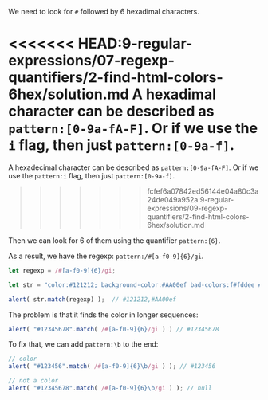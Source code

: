 We need to look for `#` followed by 6 hexadimal characters.

<<<<<<< HEAD:9-regular-expressions/07-regexp-quantifiers/2-find-html-colors-6hex/solution.md
A hexadimal character can be described as `pattern:[0-9a-fA-F]`. Or if we use the `i` flag, then just  `pattern:[0-9a-f]`.
=======
A hexadecimal character can be described as `pattern:[0-9a-fA-F]`. Or if we use the `pattern:i` flag, then just  `pattern:[0-9a-f]`.
>>>>>>> fcfef6a07842ed56144e04a80c3a24de049a952a:9-regular-expressions/09-regexp-quantifiers/2-find-html-colors-6hex/solution.md

Then we can look for 6 of them using the quantifier `pattern:{6}`.

As a result, we have the regexp: `pattern:/#[a-f0-9]{6}/gi`.

```js run
let regexp = /#[a-f0-9]{6}/gi;

let str = "color:#121212; background-color:#AA00ef bad-colors:f#fddee #fd2"

alert( str.match(regexp) );  // #121212,#AA00ef
```

The problem is that it finds the color in longer sequences:

```js run
alert( "#12345678".match( /#[a-f0-9]{6}/gi ) ) // #12345678
```

To fix that, we can add `pattern:\b` to the end:

```js run
// color
alert( "#123456".match( /#[a-f0-9]{6}\b/gi ) ); // #123456

// not a color
alert( "#12345678".match( /#[a-f0-9]{6}\b/gi ) ); // null
```
